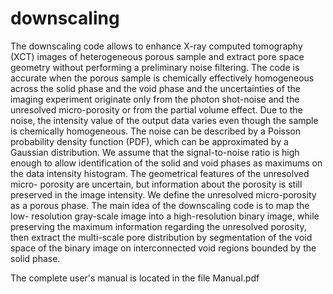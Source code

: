 # downscaling
The downscaling code allows to enhance X-ray computed tomography (XCT)
images of heterogeneous porous sample and extract pore space geometry without
performing a preliminary noise filtering. The code is accurate when the porous
sample is chemically effectively homogeneous across the solid phase and the
void phase and the uncertainties of the imaging experiment originate only from
the photon shot-noise and the unresolved micro-porosity or from the partial
volume effect. Due to the noise, the intensity value of the output data varies
even though the sample is chemically homogeneous. The noise can be described
by a Poisson probability density function (PDF), which can be approximated
by a Gaussian distribution. We assume that the signal-to-noise ratio is high
enough to allow identification of the solid and void phases as maximums on
the data intensity histogram. The geometrical features of the unresolved micro-
porosity are uncertain, but information about the porosity is still preserved
in the image intensity. We define the unresolved micro-porosity as a porous
phase. The main idea of the downscaling code is to map the low-
resolution gray-scale image into a high-resolution binary image, while preserving
the maximum information regarding the unresolved porosity, then extract the
multi-scale pore distribution by segmentation of the void space of the binary
image on interconnected void regions bounded by the solid phase.

The complete user's manual is located in the file Manual.pdf
